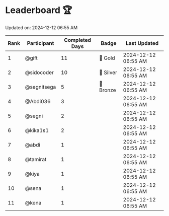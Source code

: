 # Leaderboard 🏆

Updated on: 2024-12-12 06:55 AM

| Rank | Participant       | Completed Days | Badge      | Last Updated         |
|------|-------------------|----------------|------------|----------------------|
| 1    | @gift             | 11             | 🏅 Gold     | 2024-12-12 06:55 AM |
| 2    | @sidocoder        | 10             | 🥈 Silver   | 2024-12-12 06:55 AM |
| 3    | @segnitsega       | 5              | 🥉 Bronze   | 2024-12-12 06:55 AM |
| 4    | @Abdi036          | 3              |            | 2024-12-12 06:55 AM |
| 5    | @segni            | 2              |            | 2024-12-12 06:55 AM |
| 6    | @kika1s1          | 2              |            | 2024-12-12 06:55 AM |
| 7    | @abdi             | 1              |            | 2024-12-12 06:55 AM |
| 8    | @tamirat          | 1              |            | 2024-12-12 06:55 AM |
| 9    | @kiya             | 1              |            | 2024-12-12 06:55 AM |
| 10   | @sena             | 1              |            | 2024-12-12 06:55 AM |
| 11   | @kena             | 1              |            | 2024-12-12 06:55 AM |
